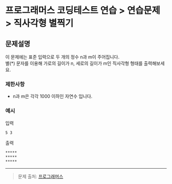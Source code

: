 # 프로그래머스 코딩테스트 연습 > 연습문제 > 직사각형 별찍기

## 문제설명
이 문제에는 표준 입력으로 두 개의 정수 n과 m이 주어집니다. <br/>
별(*) 문자를 이용해 가로의 길이가 n, 세로의 길이가 m인 직사각형 형태를 출력해보세요.

### 제한사항
- n과 m은 각각 1000 이하인 자연수 입니다. 

### 예시

입력 <br/>
```
5 3
```

출력 <br/>
```
*****
*****
*****
```




---
> 문제 출처: [프로그래머스](https://programmers.co.kr/learn/courses/30/lessons/12969)
